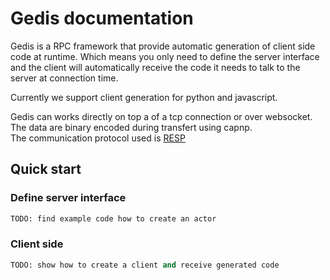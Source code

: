 # Gedis documentation

Gedis is a RPC framework that provide automatic generation of client side code at runtime.
Which means you only need to define the server interface and the client will automatically receive the code it needs to talk to the server at connection time.

Currently we support client generation for python and javascript.

Gedis can works directly on top a of a tcp connection or over websocket.
The data are binary encoded during transfert using capnp.  
The communication protocol used is [RESP](https://redis.io/topics/protocol)

## Quick start
### Define server interface
```python
TODO: find example code how to create an actor
```

### Client side
```python
TODO: show how to create a client and receive generated code
```